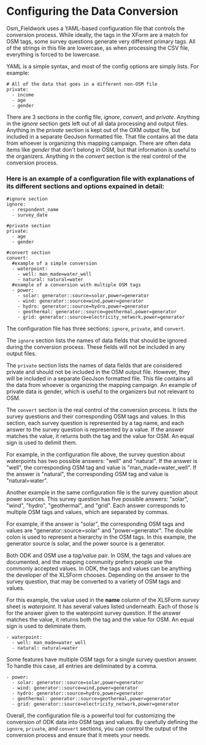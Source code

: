 # Configuring the Data Conversion

Osm_Fieldwork uses a YAML-based configuration file that controls the
conversion process. While ideally, the tags in the XForm are a match
for OSM tags, some survey questions generate very different primary
tags. All of the strings in this file are lowercase, as when
processing the CSV file, everything is forced to be lowercase.

YAML is a simple syntax, and most of the config options are simply
lists. For example:

    # All of the data that goes in a different non-OSM file
    private:
      - income
      - age
      - gender

There are 3 sections in the config file, _ignore_, _convert_, and
_private_. Anything in the _ignore_ section gets left out of all data
processing and output files. Anything in the _private_ section is kept
out of the OXM output file, but included in a separate GeoJson
formatted file. That file contains all the data from whoever is
organizing this mapping campaign. There are often data items like
_gender_ that don't belong in OSM, but that information is useful
to the organizers. Anything in the _convert_ section is the real
control of the conversion process.

### Here is an example of a configuration file with explanations of its different sections and options expained in detail:

    #ignore section
    ignore:
      - respondent_name
      - survey_date

    #private section
    private:
      - age
      - gender

    #convert section
    convert:
      #example of a simple conversion
      - waterpoint:
        - well: man_made=water_well
        - natural: natural=water
      #example of a conversion with multiple OSM tags
      - power:
        - solar: generator::source=solar,power=generator
        - wind: generator::source=wind,power=generator
        - hydro: generator::source=hydro,power=generator
        - geothermal: generator::source=geothermal,power=generator
        - grid: generator::source=electricity_network,power=generator

The configuration file has three sections: `ignore`, `private`, and `convert`.

The `ignore` section lists the names of data fields that should be ignored during the conversion process. These fields will not be included in any output files.

The `private` section lists the names of data fields that are considered private and should not be included in the OSM output file. However, they will be included in a separate GeoJson formatted file. This file contains all the data from whoever is organizing the mapping campaign. An example of private data is gender, which is useful to the organizers but not relevant to OSM.

The `convert` section is the real control of the conversion process. It lists the survey questions and their corresponding OSM tags and values. In this section, each survey question is represented by a tag name, and each answer to the survey question is represented by a value. If the answer matches the value, it returns both the tag and the value for OSM. An equal sign is used to delimit them.

For example, in the configuration file above, the survey question about waterpoints has two possible answers: "well" and "natural". If the answer is "well", the corresponding OSM tag and value is "man_made=water_well". If the answer is "natural", the corresponding OSM tag and value is "natural=water".

Another example in the same configuration file is the survey question about power sources. This survey question has five possible answers: "solar", "wind", "hydro", "geothermal", and "grid". Each answer corresponds to multiple OSM tags and values, which are separated by commas.

For example, if the answer is "solar", the corresponding OSM tags and values are "generator::source=solar" and "power=generator". The double colon is used to represent a hierarchy in the OSM tags. In this example, the generator source is solar, and the power source is a generator.

Both ODK and OSM use a _tag/value_ pair. In OSM, the tags and values
are documented, and the mapping community prefers people use the
commonly accepted values. In ODK, the tags and values can be anything
the developer of the XLSForm chooses. Depending on the answer to the
survey question, that may be converted to a variety of OSM tags and
values.

For this example, the value used in the **name** column of the XLSForm
_survey_ sheet is _waterpoint_. It has several values listed
underneath. Each of those is for the answer given to the waterpoint
survey question. If the answer matches the value, it returns both the
tag and the value for OSM. An equal sign is used to deliminate them.

    - waterpoint:
      - well: man_made=water_well
      - natural: natural=water

Some features have multiple OSM tags for a single survey question
answer. To handle this case, all entries are deliminated by a comma.

    - power:
      - solar: generator::source=solar,power=generator
      - wind: generator::source=wind,power=generator
      - hydro: generator::source=hydro,power=generator
      - geothermal: generator::source=geothermal,power=generator
      - grid: generator::source=electricity_network,power=generator

Overall, the configuration file is a powerful tool for customizing the conversion of ODK data into OSM tags and values. By carefully defining the `ignore`, `private`, and `convert` sections, you can control the output of the conversion process and ensure that it meets your needs.
